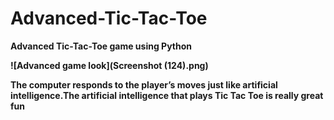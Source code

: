 # Advanced-Tic-Tac-Toe
<b>Advanced Tic-Tac-Toe game using Python<b>

![Advanced game look](Screenshot (124).png)
<p>The computer responds to the player’s moves just like artificial intelligence.The artificial intelligence that plays Tic Tac Toe is really great fun<p>
